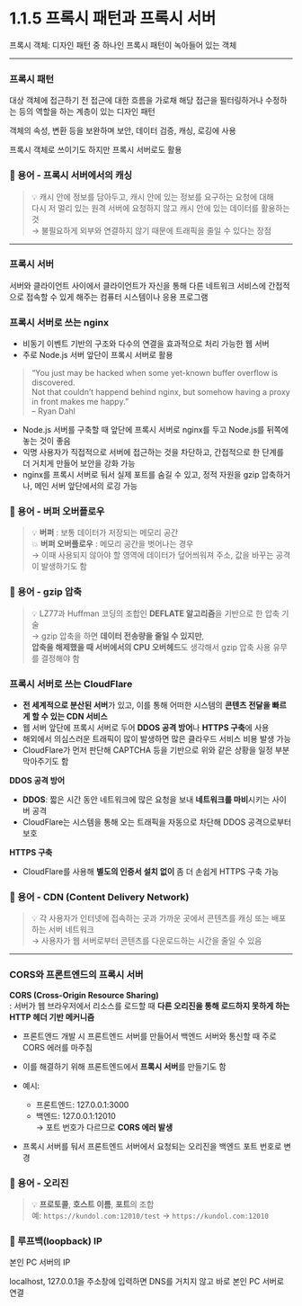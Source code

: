 # 1.1.5 프록시 패턴과 프록시 서버

프록시 객체: 디자인 패턴 중 하나인 프록시 패턴이 녹아들어 있는 객체


---


### 프록시 패턴

대상 객체에 접근하기 전 접근에 대한 흐름을 가로채 해당 접근을 필터링하거나 수정하는 등의 역할을 하는 계층이 있는 디자인 패턴

객체의 속성, 변환 등을 보완하며 보안, 데이터 검증, 캐싱, 로깅에 사용

프록시 객체로 쓰이기도 하지만 프록시 서버로도 활용



### 📖 용어 - 프록시 서버에서의 캐싱

> 💡 캐시 안에 정보를 담아두고, 캐시 안에 있는 정보를 요구하는 요청에 대해  
> 다시 저 멀리 있는 원격 서버에 요청하지 않고 캐시 안에 있는 데이터를 활용하는 것  
> → 불필요하게 외부와 연결하지 않기 때문에 트래픽을 줄일 수 있다는 장점


---


### 프록시 서버

서버와 클라이언트 사이에서 클라이언트가 자신을 통해 다른 네트워크 서비스에 간접적으로 접속할 수 있게 해주는 컴퓨터 시스템이나 응용 프로그램



### 프록시 서버로 쓰는 nginx

- 비동기 이벤트 기반의 구조와 다수의 연결을 효과적으로 처리 가능한 웹 서버  
- 주로 Node.js 서버 앞단이 프록시 서버로 활용  

> “You just may be hacked when some yet-known buffer overflow is discovered.  
> Not that couldn’t happend behind nginx, but somehow having a proxy in front makes me happy.”  
> – Ryan Dahl

- Node.js 서버를 구축할 때 앞단에 프록시 서버로 nginx를 두고 Node.js를 뒤쪽에 놓는 것이 좋음  
- 익명 사용자가 직접적으로 서버에 접근하는 것을 차단하고, 간접적으로 한 단계를 더 거치게 만들어 보안을 강화 가능  
- nginx를 프록시 서버로 둬서 실제 포트를 숨길 수 있고, 정적 자원을 gzip 압축하거나, 메인 서버 앞단에서의 로깅 가능



### 📖 용어 - 버퍼 오버플로우

> 💡 **버퍼** : 보통 데이터가 저장되는 메모리 공간  
> 💥 **버퍼 오버플로우** : 메모리 공간을 벗어나는 경우  
> → 이때 사용되지 않아야 할 영역에 데이터가 덮어씌워져 주소, 값을 바꾸는 공격이 발생하기도 함



### 📖 용어 - gzip 압축

> 💡 LZ77과 Huffman 코딩의 조합인 **DEFLATE 알고리즘**을 기반으로 한 압축 기술  
> → gzip 압축을 하면 **데이터 전송량을 줄일 수 있지만**,  
> **압축을 해제했을 때 서버에서의 CPU 오버헤드**도 생각해서 gzip 압축 사용 유무를 결정해야 함



### 프록시 서버로 쓰는 CloudFlare

- **전 세계적으로 분산된 서버**가 있고, 이를 통해 어떠한 시스템의 **콘텐츠 전달을 빠르게 할 수 있는 CDN 서비스**
- 웹 서버 앞단에 프록시 서버로 두어 **DDOS 공격 방어**나 **HTTPS 구축**에 사용
- 해외에서 의심스러운 트래픽이 많이 발생하면 많은 클라우드 서비스 비용 발생 가능
- CloudFlare가 먼저 판단해 CAPTCHA 등을 기반으로 위와 같은 상황을 일정 부분 막아주기도 함

**DDOS 공격 방어**
- **DDOS**: 짧은 시간 동안 네트워크에 많은 요청을 보내 **네트워크를 마비**시키는 사이버 공격  
- CloudFlare는 시스템을 통해 오는 트래픽을 자동으로 차단해 DDOS 공격으로부터 보호

**HTTPS 구축**
- CloudFlare를 사용해 **별도의 인증서 설치 없이** 좀 더 손쉽게 HTTPS 구축 가능



### 📖 용어 - CDN (Content Delivery Network)

> 💡 각 사용자가 인터넷에 접속하는 곳과 가까운 곳에서 콘텐츠를 캐싱 또는 배포하는 서버 네트워크  
> → 사용자가 웹 서버로부터 콘텐츠를 다운로드하는 시간을 줄일 수 있음


---


### CORS와 프론트엔드의 프록시 서버

**CORS (Cross-Origin Resource Sharing)**  
: 서버가 웹 브라우저에서 리소스를 로드할 때 **다른 오리진을 통해 로드하지 못하게 하는 HTTP 헤더 기반 메커니즘**

- 프론트엔드 개발 시 프론트엔드 서버를 만들어서 백엔드 서버와 통신할 때 주로 CORS 에러를 마주침  
- 이를 해결하기 위해 프론트엔드에서 **프록시 서버**를 만들기도 함  
- 예시:
  - 프론트엔드: 127.0.0.1:3000  
  - 백엔드: 127.0.0.1:12010  
  → 포트 번호가 다르므로 **CORS 에러 발생**

- 프록시 서버를 둬서 프론트엔드 서버에서 요청되는 오리진을 백엔드 포트 번호로 변경



### 📖 용어 - 오리진

> 💡 **프로토콜**, **호스트 이름**, **포트**의 조합  
> 예: `https://kundol.com:12010/test` → `https://kundol.com:12010`



### 📖 루프백(loopback) IP

본인 PC 서버의 IP

localhost, 127.0.0.1을 주소창에 입력하면 DNS를 거치지 않고 바로 본인 PC 서버로 연결
